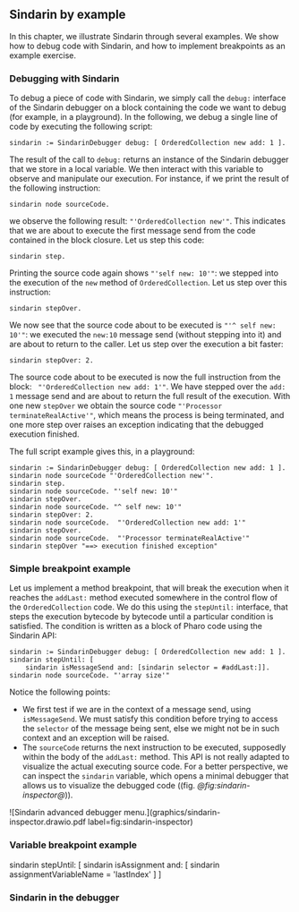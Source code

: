 ## Sindarin by example

In this chapter, we illustrate Sindarin through several examples.
We show how to debug code with Sindarin, and how to implement breakpoints as an example exercise.

### Debugging with Sindarin

To debug a piece of code with Sindarin, we simply call the `debug:` interface of the Sindarin debugger on a block containing the code we want to debug (for example, in a playground).
In the following, we debug a single line of code by executing the following script:
```Smalltalk
sindarin := SindarinDebugger debug: [ OrderedCollection new add: 1 ].
````
The result of the call to `debug:` returns an instance of the Sindarin debugger that we store in a local variable. 
We then interact with this variable to observe and manipulate our execution.
For instance, if we print the result of the following instruction:
```Smalltalk
sindarin node sourceCode.
```
we observe the following result: `"'OrderedCollection new'"`.
This indicates that we are about to execute the first message send from the code contained in the block closure.
Let us step this code:
```Smalltalk
sindarin step.
```
Printing the source code again shows `"'self new: 10'"`: we stepped into the execution of the `new` method of `OrderedCollection`.
Let us step over this instruction: 

```Smalltalk
sindarin stepOver.
```
We now see that the source code about to be executed is `"'^ self new: 10'"`: we executed the `new:10` message send (without stepping into it) and are about to return to the caller.
Let us step over the execution a bit faster:

```Smalltalk
sindarin stepOver: 2.
```
The source code about to be executed is now the full instruction from the block: ` "'OrderedCollection new add: 1'"`. 
We have stepped over the `add: 1` message send and are about to return the full result of the execution.
With one new `stepOver` we obtain the source code `"'Processor terminateRealActive'"`, which means the process is being terminated, and one more step over raises an exception indicating that the debugged execution finished.

The full script example gives this, in a playground:
```Smalltalk
sindarin := SindarinDebugger debug: [ OrderedCollection new add: 1 ].
sindarin node sourceCode "'OrderedCollection new'".
sindarin step.
sindarin node sourceCode. "'self new: 10'"
sindarin stepOver. 
sindarin node sourceCode. "^ self new: 10'"
sindarin stepOver: 2.
sindarin node sourceCode.  "'OrderedCollection new add: 1'" 
sindarin stepOver.
sindarin node sourceCode.  "'Processor terminateRealActive'"
sindarin stepOver "==> execution finished exception"
```

### Simple breakpoint example

Let us implement a method breakpoint, that will break the execution when it reaches the `addLast:` method executed somewhere in the control flow of the `OrderedCollection` code.
We do this using the `stepUntil:` interface, that steps the execution bytecode by bytecode until a particular condition is satisfied.
The condition is written as a block of Pharo code using the Sindarin API:

```Smalltalk
sindarin := SindarinDebugger debug: [ OrderedCollection new add: 1 ].
sindarin stepUntil: [
	sindarin isMessageSend and: [sindarin selector = #addLast:]].
sindarin node sourceCode. "'array size'"
```
Notice the following points:
- We first test if we are in the context of a message send, using `isMessageSend`. 
We must satisfy this condition before trying to access the `selector` of the message being sent, else we might not be in such context and an exception will be raised.
- The `sourceCode` returns the next instruction to be executed, supposedly within the body of the `addLast:` method. 
This API is not really adapted to visualize the actual executing source code. 
For a better perspective, we can inspect the `sindarin` variable, which opens a minimal debugger that allows us to visualize the debugged code ((fig. *@fig:sindarin-inspector@*)).

![Sindarin advanced debugger menu.](graphics/sindarin-inspector.drawio.pdf label=fig:sindarin-inspector)


### Variable breakpoint example


sindarin stepUntil: [ sindarin isAssignment and: [ sindarin assignmentVariableName = 'lastIndex' ] ]

### Sindarin in the debugger